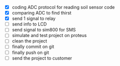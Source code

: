 * [X] coding ADC protocol for reading soil sensor code
* [X] comparing ADC to find thirst
* [X] send 1 signal to relay
* [ ] send info to LCD
* [ ] send signal to sim800 for SMS
* [ ] simulate and test project on proteus
* [ ] clean the project
* [ ] finally commit on git
* [ ] finally push on git
* [ ] send the project to customer
